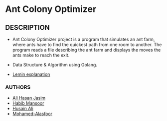 # Ant Colony Optimizer

## DESCRIPTION
- Ant Colony Optimizer project is a program that simulates an ant farm, where ants have to find the quickest path from one room to another. The program reads a file describing the ant farm and displays the moves the ants make to reach the exit.
- Data Structure & Algorithm using Golang.

- [Lemin explanation](https://medium.com/@jamierobertdawson/lem-in-finding-all-the-paths-and-deciding-which-are-worth-it-2503dffb893)

### AUTHORS
- [Ali Hasan Jasim](https://github.com/AliHJMM)
- [Habib Mansoor](https://github.com/7abib04)
- [Husain Ali](https://github.com/hujaafar)
- [Mohamed-Alasfoor](https://github.com/Mohamed-Alasfoor)